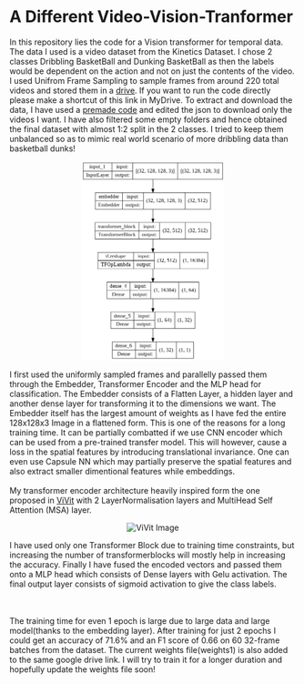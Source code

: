# A Different Video-Vision-Tranformer
In this repository lies the code for a Vision transformer for temporal data. The data I used is a video dataset from the Kinetics Dataset. I chose 2 classes Dribbling BasketBall and Dunking BasketBall as then the labels would be dependent on the action and not on just the contents of the video. I used Unifrom Frame Sampling to sample frames from around 220 total videos and stored them in a [drive](https://drive.google.com/drive/u/0/folders/1-1BGLNghpKtHQ0AdfsNyWThzy2HnEpBq). If you want to run the code directly please make a shortcut of this link in MyDrive. To extract and download the data, I have used a [premade code](https://github.com/Showmax/kinetics-downloader) and edited the json to download only the videos I want. I have also filtered some empty folders and hence obtained the final dataset with almost 1:2 split in the 2 classes. I tried to keep them unbalanced so as to mimic real world scenario of more dribbling data than basketball dunks!
<br>
<p align="center">
<img src='./model_plot.png' alt="model architecture" width='250'>
</p>

I first used the uniformly sampled frames and parallelly passed them through the Embedder, Transformer Encoder and the MLP head for classification. The Embedder consists of a Flatten Layer, a hidden layer and another dense layer for transforming it to the dimensions we want. The Embedder itself has the largest amount of weights as I have fed the entire 128x128x3 Image in a flattened form. This is one of the reasons for a long training time. It can be partially combatted if we use CNN encoder which can be used from a pre-trained transfer model. This will however, cause a loss in the spatial features by introducing translational invariance. One can even use Capsule NN which may partially preserve the spatial features and also extract smaller dimentional features while embeddings.
<br>
<br>
My transformer encoder architecture heavily inspired form the one proposed in [ViVit](https://arxiv.org/pdf/2103.15691.pdf) with 2 LayerNormalisation layers and MultiHead Self Attention (MSA) layer.
<p align = 'center'><img src = "https://user-images.githubusercontent.com/77532564/156768913-af173616-ef57-4a3f-b51d-bd6bb8aaef84.png" alt = 'ViVit Image' width = '550'></p>
I have used only one Transformer Block due to training time constraints, but increasing the number of transformerblocks will mostly help in increasing the accuracy. Finally I have fused the encoded vectors and passed them onto a MLP head which consists of Dense layers with Gelu activation. The final output layer consists of sigmoid activation to give the class labels. 

<br><br>
The training time for even 1 epoch is large due to large data and large model(thanks to the embedding layer). After training for just 2 epochs I could get an accuracy of 71.6% and an F1 score of 0.66 on 60 32-frame batches from the dataset. The current weights file(weights1) is also added to the same google drive link. I will try to train it for a longer duration and hopefully update the weights file soon! 
